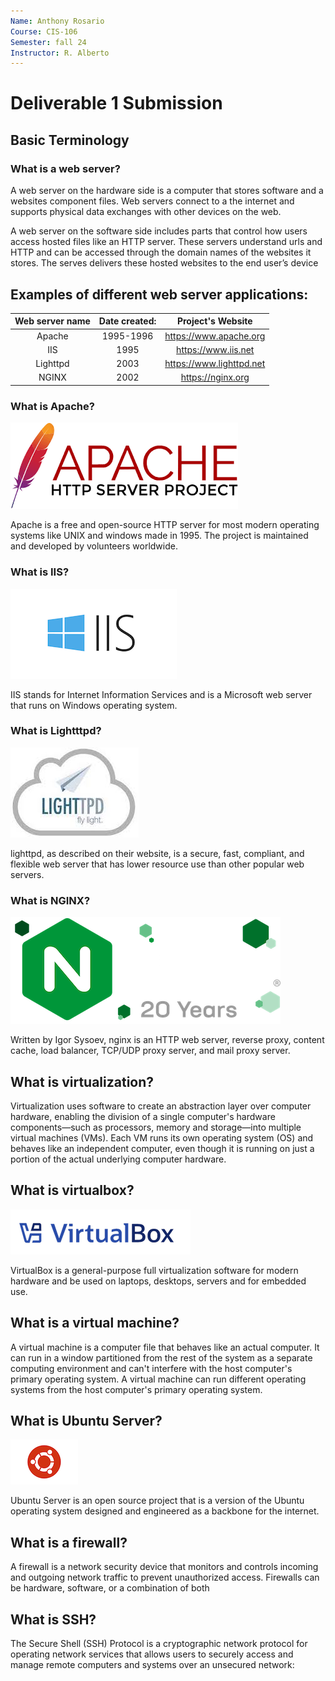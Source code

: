 ```yaml
---
Name: Anthony Rosario
Course: CIS-106
Semester: fall 24
Instructor: R. Alberto
---
```


# Deliverable 1 Submission

## Basic Terminology

### What is a web server?

A web server on the hardware side is a computer that stores software and a websites component files. Web servers connect to a the internet and supports physical data exchanges with other devices on the web.

A web server on the software side includes parts that control how users access hosted files like an HTTP server. These servers understand urls and HTTP and can be accessed through the domain names of the websites it stores. The serves delivers these hosted websites to the end user’s device

## Examples of different web server applications:
 
| Web server name    | Date created: | Project's Website |
| :---:| :---: | :---:|
| Apache  | 1995-1996    | https://www.apache.org|
| IIS |  1995     | https://www.iis.net|
| Lighttpd    | 2003    | https://www.lighttpd.net| 
|NGINX|2002| https://nginx.org|


### What is Apache?
![apache](apache.png)

Apache is a free and open-source HTTP server for most modern operating systems like UNIX and windows made in 1995. The project is maintained and developed by volunteers worldwide.

### What is IIS?
![IIS](Microsoft_IIS.png)

IIS stands for Internet Information Services and is a Microsoft web server that runs on Windows operating system.

### What is Lightttpd?
![lighttpd](lighttpd.jpeg)

lighttpd, as described on their website, is a secure, fast, compliant, and flexible web server that has lower resource use than other popular web servers.

### What is NGINX?
![NGINX](nginx_logo_dark.png)

Written by Igor Sysoev, nginx is an HTTP web server, reverse proxy, content cache, load balancer, TCP/UDP proxy server, and mail proxy server.

## What is virtualization?

Virtualization uses software to create an abstraction layer over computer hardware, enabling the division of a single computer's hardware components—such as processors, memory and storage—into multiple virtual machines (VMs). Each VM runs its own operating system (OS) and behaves like an independent computer, even though it is running on just a portion of the actual underlying computer hardware.


## What is virtualbox?
![virtalBox](virtualBox.png)

VirtualBox is a general-purpose full virtualization software for modern hardware and be used on laptops, desktops, servers and for embedded use.


## What is a virtual machine?

A virtual machine is a computer file that behaves like an actual computer. It can run in a window partitioned from the rest of the system as a separate computing environment and can't interfere with the host computer's primary operating system. A virtual machine can run different operating systems from the host computer's primary operating system.

## What is Ubuntu Server?
![ubuntu](ubuntu.png)

Ubuntu Server is an open source project that is a version of the Ubuntu operating system designed and engineered as a backbone for the internet.

## What is a firewall?

A firewall is a network security device that monitors and controls incoming and outgoing network traffic to prevent unauthorized access. Firewalls can be hardware, software, or a combination of both

## What is SSH?

The Secure Shell (SSH) Protocol is a cryptographic network protocol for operating network services that allows users to securely access and manage remote computers and systems over an unsecured network:
